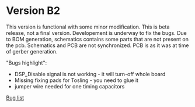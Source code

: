 # Version B2

This version is functional with some minor modification. This is beta release, not a final version. Developement is underway to fix the bugs.
Due to BOM generation, schematics contains some parts that are not present on the pcb. Schematics and PCB are not synchronized. PCB is as it was at time of gerber generation. 

"Bugs highlight":
* DSP_Disable signal is not working - it will turn-off whole board
* Missing fixing pads for Tosling - you need to glue it
* jumper wire needed for one timing capacitors 


[Bug list](https://docs.google.com/spreadsheets/d/1_dzgIj09PDWNxM0hXiN3Wn4PsSBpoaOSRhSJXX5WdX8/edit#gid=567249624)





 
 
 
 
 
